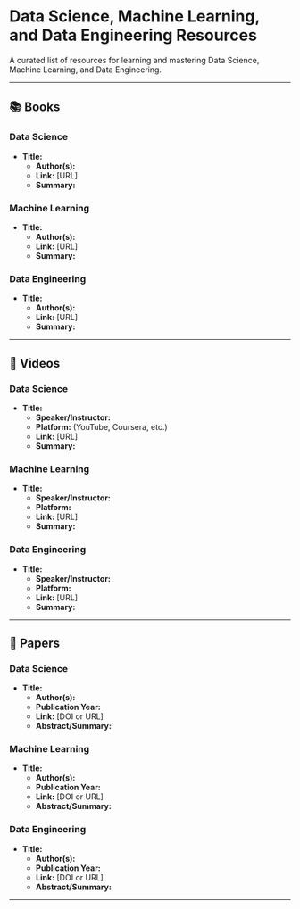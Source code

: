 # Data Science, Machine Learning, and Data Engineering Resources

A curated list of resources for learning and mastering Data Science, Machine Learning, and Data Engineering.

---

## 📚 Books  

### Data Science  
- **Title:**  
  - **Author(s):**  
  - **Link:** [URL]  
  - **Summary:**  

### Machine Learning  
- **Title:**  
  - **Author(s):**  
  - **Link:** [URL]  
  - **Summary:**  

### Data Engineering  
- **Title:**  
  - **Author(s):**  
  - **Link:** [URL]  
  - **Summary:**  

---

## 🎥 Videos  

### Data Science  
- **Title:**  
  - **Speaker/Instructor:**  
  - **Platform:** (YouTube, Coursera, etc.)  
  - **Link:** [URL]  
  - **Summary:**  

### Machine Learning  
- **Title:**  
  - **Speaker/Instructor:**  
  - **Platform:**  
  - **Link:** [URL]  
  - **Summary:**  

### Data Engineering  
- **Title:**  
  - **Speaker/Instructor:**  
  - **Platform:**  
  - **Link:** [URL]  
  - **Summary:**  

---

## 📄 Papers  

### Data Science  
- **Title:**  
  - **Author(s):**  
  - **Publication Year:**  
  - **Link:** [DOI or URL]  
  - **Abstract/Summary:**  

### Machine Learning  
- **Title:**  
  - **Author(s):**  
  - **Publication Year:**  
  - **Link:** [DOI or URL]  
  - **Abstract/Summary:**  

### Data Engineering  
- **Title:**  
  - **Author(s):**  
  - **Publication Year:**  
  - **Link:** [DOI or URL]  
  - **Abstract/Summary:**  

---
